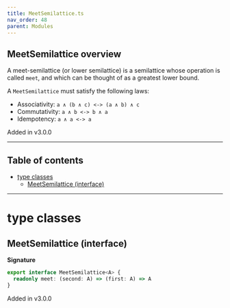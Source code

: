 ```yaml
---
title: MeetSemilattice.ts
nav_order: 48
parent: Modules
---
```


## MeetSemilattice overview

A meet-semilattice (or lower semilattice) is a semilattice whose operation is called `meet`, and which can be thought
of as a greatest lower bound.

A `MeetSemilattice` must satisfy the following laws:

- Associativity: `a ∧ (b ∧ c) <-> (a ∧ b) ∧ c`
- Commutativity: `a ∧ b <-> b ∧ a`
- Idempotency: `a ∧ a <-> a`

Added in v3.0.0

---

<h2 class="text-delta">Table of contents</h2>

- [type classes](#type-classes)
  - [MeetSemilattice (interface)](#meetsemilattice-interface)

---

# type classes

## MeetSemilattice (interface)

**Signature**

```ts
export interface MeetSemilattice<A> {
  readonly meet: (second: A) => (first: A) => A
}
```

Added in v3.0.0
